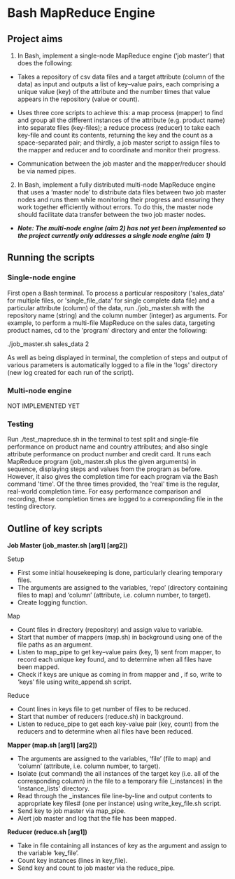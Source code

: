 ﻿# Bash MapReduce Engine

## Project aims

1. In Bash, implement a single-node MapReduce engine (‘job master’) that does the
following:

* Takes a repository of csv data files and a target attribute (column of the data) as input
and outputs a list of key–value pairs, each comprising a unique value (key) of the
attribute and the number times that value appears in the repository (value or count).

* Uses three core scripts to achieve this: a map process (mapper) to find and group all the
different instances of the attribute (e.g. product name) into separate files (key-files); a
reduce process (reducer) to take each key-file and count its contents, returning the key
and the count as a space-separated pair; and thirdly, a job master script to assign files to
the mapper and reducer and to coordinate and monitor their progress.

* Communication between the job master and the mapper/reducer should be via named
pipes.

2. In Bash, implement a fully distributed multi-node MapReduce engine that uses a ‘master
node’ to distribute data files between two job master nodes and runs them while monitoring
their progress and ensuring they work together efficiently without errors. To do this, the
master node should facilitate data transfer between the two job master nodes.

* ***Note: The multi-node engine (aim 2) has not yet been implemented so the project currently only addresses a single node engine (aim 1)***


## Running the scripts

### Single-node engine

First open a Bash terminal. To process a particular respository ('sales_data' for multiple files, or 'single_file_data' for single complete data file) and a particular attribute (column) of the data, run ./job_master.sh with the repository name (string) and the column number (integer) as arguments. For example, to perform a multi-file MapReduce on the sales data, targeting product names, cd to the 'program' directory and enter the following:

./job_master.sh sales_data 2

As well as being displayed in terminal, the completion of steps and output of various parameters is automatically logged to a file in the 'logs' directory (new log created for each run of the script).

### Multi-node engine

NOT IMPLEMENTED YET

### Testing

Run ./test_mapreduce.sh in the terminal to test split and single-file performance on product name and country attributes; and also single attribute performance on product number and credit card. It runs each MapReduce program (job_master.sh plus the given arguments) in sequence, displaying steps and values from the program as before. However, it also gives the completion time for each program via the Bash command 'time'. Of the three times provided, the 'real' time is the regular, real-world completion time. For easy performance comparison and recording, these completion times are logged to a corresponding file in the testing directory.


## Outline of key scripts

**Job Master (job_master.sh \[arg1\] \[arg2\])**

Setup
* First some initial housekeeping is done, particularly clearing temporary files.
* The arguments are assigned to the variables, ‘repo’ (directory containing files to map) and ‘column’ (attribute, i.e. column number, to target).
* Create logging function.

Map
* Count files in directory (repository) and assign value to variable.
* Start that number of mappers (map.sh) in background using one of the file paths as an argument.
* Listen to map_pipe to get key–value pairs (key, 1) sent from mapper, to record each unique key found, and to determine when all files have been mapped.
* Check if keys are unique as coming in from mapper and , if so, write to ‘keys’ file using write_append.sh script.

Reduce
* Count lines in keys file to get number of files to be reduced.
* Start that number of reducers (reduce.sh) in background.
* Listen to reduce_pipe to get each key-value pair (key, count) from the reducers and to determine when all files have been reduced.

**Mapper (map.sh \[arg1\] \[arg2\])**

* The arguments are assigned to the variables, ‘file’ (file to map) and ‘column’ (attribute, i.e. column number, to target).
* Isolate (cut command) the all instances of the target key (i.e. all of the corresponding column) in the file to a temporary file (<filename>_instances) in the 'instance_lists' directory.
* Read through the <filenaname>_instances file line-by-line and output contents to appropriate key files# (one per instance) using write_key_file.sh script.
* Send key to job master via map_pipe.
* Alert job master and log that the file has been mapped.

**Reducer (reduce.sh \[arg1\])**

* Take in file containing all instances of key as the argument and assign to the variable ‘key_file’.
* Count key instances (lines in key_file).
* Send key and count to job master via the reduce_pipe.
